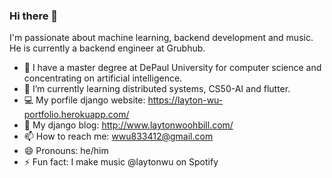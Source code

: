 ### Hi there 👋
I'm passionate about machine learning, backend development and music. He is currently a backend engineer at Grubhub.

- 🔭 I have a master degree at DePaul University for computer science and concentrating on artificial intelligence.
- 🌱 I’m currently learning distributed systems, CS50-AI and flutter. 
- 💻 My porfile django website: https://layton-wu-portfolio.herokuapp.com/
- 🌃 My django blog: http://www.laytonwoohbill.com/
- 📫 How to reach me: wwu833412@gmail.com
- 😄 Pronouns: he/him
- ⚡ Fun fact: I make music @laytonwu on Spotify 
<!--
**LAYTONWOOHBILL/LAYTONWOOHBILL** is a ✨ _special_ ✨ repository because its `README.md` (this file) appears on your GitHub profile.
-->
